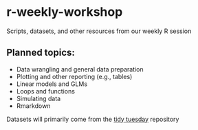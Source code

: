 # r-weekly-workshop

Scripts, datasets, and other resources from our weekly R session

## Planned topics:

- Data wrangling and general data preparation
- Plotting and other reporting (e.g., tables)
- Linear models and GLMs
- Loops and functions
- Simulating data
- Rmarkdown

Datasets will primarily come from the [tidy tuesday](https://github.com/rfordatascience/tidytuesday) repository
